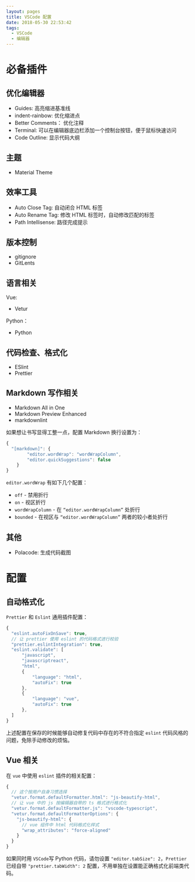 ```yaml
---
layout: pages
title: VSCode 配置
date: 2018-05-30 22:53:42
tags: 
  - VSCode
  - 编辑器
---
```


# 必备插件

## 优化编辑器

- Guides: 高亮缩进基准线
- indent-rainbow: 优化缩进点
- Better Comments： 优化注释
- Terminal: 可以在编辑器底边栏添加一个控制台按钮，便于鼠标快速访问
- Code Outline: 显示代码大纲

<!-- more -->

## 主题

- Material Theme

## 效率工具

- Auto Close Tag: 自动闭合 HTML 标签
- Auto Rename Tag: 修改 HTML 标签时，自动修改匹配的标签
- Path Intellisense: 路径完成提示

## 版本控制

- gitignore
- GitLents

## 语言相关

Vue:

- Vetur

Python：

- Python

## 代码检查、格式化

- ESlint
- Prettier

## Markdown 写作相关

- Markdown All in One
- Markdown Preview Enhanced
- markdownlint

如果想让书写显得工整一点，配置 Markdown 换行设置为：

```js
{
  "[markdown]": {
        "editor.wordWrap": "wordWrapColumn",
        "editor.quickSuggestions": false
    }
}
```

`editor.wordWrap` 有如下几个配置：

- `off` - 禁用折行
- `on` - 视区折行
- `wordWrapColumn` - 在 `“editor.wordWrapColumn”` 处折行
- `bounded` - 在视区与 `“editor.wordWrapColumn”` 两者的较小者处折行

## 其他

- Polacode: 生成代码截图

# 配置

## 自动格式化

`Prettier` 和 `Eslint` 通用插件配置：

```js
{
  "eslint.autoFixOnSave": true,
  // 让 prettier 使用 eslint 的代码格式进行校验
  "prettier.eslintIntegration": true,
  "eslint.validate": [
      "javascript",
      "javascriptreact",
      "html",
      {
          "language": "html",
          "autoFix": true
      },
      {
          "language": "vue",
          "autoFix": true
      },
  ]
}
```

上述配置在保存的时候能够自动修复代码中存在的不符合指定 `eslint` 代码风格的问题，免除手动修改的烦恼。

## Vue 相关

在 `vue` 中使用 `eslint` 插件的相关配置：

```js
{
  // 这个按用户自身习惯选择
  "vetur.format.defaultFormatter.html": "js-beautify-html",  
  // 让 vue 中的 js 按编辑器自带的 ts 格式进行格式化
  "vetur.format.defaultFormatter.js": "vscode-typescript",  
  "vetur.format.defaultFormatterOptions": {
    "js-beautify-html": {
      // vue 组件中 html 代码格式化样式
      "wrap_attributes": "force-aligned"
    }
  }
}
```

如果同时用 `VSCode`写 Python 代码，请勿设置 `"editor.tabSize": 2`，`Prettier` 已经自带 `"prettier.tabWidth": 2` 配置，不用单独在设置能正确格式化前端类代码。
